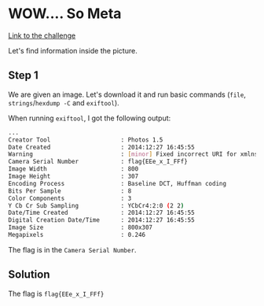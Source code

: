 # WOW.... So Meta
[Link to the challenge](https://ctflearn.com/challenge/348)

Let's find information inside the picture.

## Step 1
We are given an image. Let's download it and run basic commands (`file`, `strings`/`hexdump -C` and `exiftool`).

When running `exiftool`, I got the following output:
```bash
...
Creator Tool                    : Photos 1.5
Date Created                    : 2014:12:27 16:45:55
Warning                         : [minor] Fixed incorrect URI for xmlns:MicrosoftPhoto
Camera Serial Number            : flag{EEe_x_I_FFf}
Image Width                     : 800
Image Height                    : 307
Encoding Process                : Baseline DCT, Huffman coding
Bits Per Sample                 : 8
Color Components                : 3
Y Cb Cr Sub Sampling            : YCbCr4:2:0 (2 2)
Date/Time Created               : 2014:12:27 16:45:55
Digital Creation Date/Time      : 2014:12:27 16:45:55
Image Size                      : 800x307
Megapixels                      : 0.246
```

The flag is in the `Camera Serial Number`.

## Solution
The flag is `flag{EEe_x_I_FFf}`